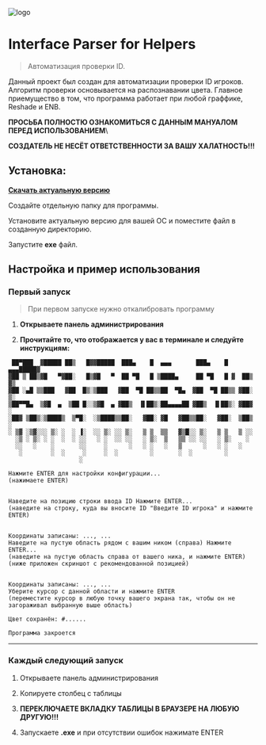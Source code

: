 ![logo](https://i.imgur.com/oFyaJdx.png)
# **Interface Parser for Helpers**
> Автоматизация проверки ID.



Данный проект был создан для автоматизации проверки ID игроков. Алгоритм проверки основывается на распознавании цвета. Главное приемущество в том, что программа работает при любой граффике, Reshade и ENB.

**ПРОСЬБА ПОЛНОСТЮ ОЗНАКОМИТЬСЯ С ДАННЫМ МАНУАЛОМ ПЕРЕД ИСПОЛЬЗОВАНИЕМ**\

**СОЗДАТЕЛЬ НЕ НЕСЁТ ОТВЕТСТВЕННОСТИ ЗА ВАШУ ХАЛАТНОСТЬ!!!**

## Установка:



[**Скачать актуальную версию**](https://github.com/Gr00ss/Helper/releases/latest)

Создайте отдельную папку для программы.

Установите актуальную версию для вашей ОС и поместите файл в созданную директорию.

Запустите **exe** файл.


## Настройка и пример использования
### Первый запуск

>При первом запуске нужно откалибровать программу

1. **Открываете панель администрирования**

2. **Прочитайте то, что отображается у вас в терминале и следуйте инструкциям:**
```
 ██▀███  ▓█████ ██▒   █▓▓█████  ███▄    █  ▄▄▄       ███▄    █ ▄▄▄█████▓
▓██ ▒ ██▒▓█   ▀▓██░   █▒▓█   ▀  ██ ▀█   █ ▒████▄     ██ ▀█   █ ▓  ██▒ ▓▒
▓██ ░▄█ ▒▒███   ▓██  █▒░▒███   ▓██  ▀█ ██▒▒██  ▀█▄  ▓██  ▀█ ██▒▒ ▓██░ ▒░
▒██▀▀█▄  ▒▓█  ▄  ▒██ █░░▒▓█  ▄ ▓██▒  ▐▌██▒░██▄▄▄▄██ ▓██▒  ▐▌██▒░ ▓██▓ ░ 
░██▓ ▒██▒░▒████▒  ▒▀█░  ░▒████▒▒██░   ▓██░ ▓█   ▓██▒▒██░   ▓██░  ▒██▒ ░ 
░ ▒▓ ░▒▓░░░ ▒░ ░  ░ ▐░  ░░ ▒░ ░░ ▒░   ▒ ▒  ▒▒   ▓▒█░░ ▒░   ▒ ▒   ▒ ░░   
  ░▒ ░ ▒░ ░ ░  ░  ░ ░░   ░ ░  ░░ ░░   ░ ▒░  ▒   ▒▒ ░░ ░░   ░ ▒░    ░    
  ░░   ░    ░       ░░     ░      ░   ░ ░   ░   ▒      ░   ░ ░   ░      
   ░        ░  ░     ░     ░  ░         ░       ░  ░         ░          
                    ░                                                   

Нажмите ENTER для настройки конфигурации...
(нажимаете ENTER)


Наведите на позицию строки ввода ID Нажмите ENTER...
(наведите на строку, куда вы вносите ID "Введите ID игрока" и нажмите ENTER)


Координаты записаны: ..., ...
Наведите на пустую область рядом с вашим ником (справа) Нажмите ENTER...
(наведите на пустую область справа от вашего ника, и нажмите ENTER) (ниже приложен скриншот с рекомендованной позицией)


Координаты записаны: ..., ...
Уберите курсор с данной области и нажмите ENTER
(переместите курсор в любую точку вашего экрана так, чтобы он не загораживал выбранную выше область)

Цвет сохранён: #......

Программа закроется
```


----

### Каждый следующий запуск

1. Открываете панель администрирования


2. Копируете столбец с таблицы


3. **ПЕРЕКЛЮЧАЕТЕ ВКЛАДКУ ТАБЛИЦЫ В БРАУЗЕРЕ НА ЛЮБУЮ ДРУГУЮ!!!**
   
4. Запускаете **.exe** и при отсутствии ошибок нажимате ENTER



